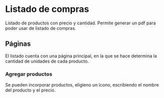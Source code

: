# Listado de compras

Listado de productos con precio y cantidad. Permite generar un pdf para poder usar de listado de compras.

## Páginas
El listado cuenta con una página principal, en la que se hace determina la cantidad de unidades de cada producto. 

### Agregar productos

Se pueden incorporar productos, eligieno un ícono, escribiendo el nombre del producto y el precio.
